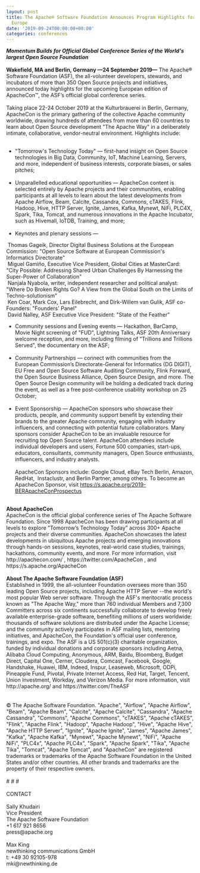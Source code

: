 ```yaml
---
layout: post
title: The Apache® Software Foundation Announces Program Highlights for ApacheCon™
  Europe
date: '2019-09-24T00:00:00+00:00'
categories: conferences
---
```

<div><strong><em>Momentum Builds for Official Global Conference Series of the World's largest Open Source Foundation</em></strong></div> 
  <div><strong><br /></strong></div> 
  <div><strong>Wakefield, MA and Berlin, Germany —24 September 2019—</strong> The Apache® Software Foundation (ASF), the all-volunteer developers, stewards, and incubators of more than 350 Open Source projects and initiatives, announced today highlights for the upcoming European edition of ApacheCon™, the ASF’s official global conference series.&nbsp;</div> 
  <div><br /></div> 
  <div>Taking place 22-24 October 2019 at the Kulturbrauerei in Berlin, Germany, ApacheCon is the primary gathering of the collective Apache community worldwide, drawing hundreds of attendees from more than 60 countries to learn about Open Source development &quot;The Apache Way&quot; in a deliberately intimate, collaborative, vendor-neutral environment. Highlights include:</div> 
  <div><br /></div> 
  <div style="direction: ltr;"> 
    <ul> 
      <li>&quot;Tomorrow's Technology Today&quot; — first-hand insight on Open Source technologies in Big Data, Community, IoT, Machine Learning, Servers, and more, independent of business interests, corporate biases, or sales pitches;<br /><br /></li> 
      <li>Unparallelled educational opportunities — ApacheCon content is selected entirely by Apache projects and their communities, enabling participants at all levels to learn about the latest developments from Apache Airflow, Beam, Calcite, Cassandra, Commons, cTAKES, Flink, Hadoop, Hive, HTTP Server, Ignite, James, Kafka, Mynewt, NiFi, PLC4X, Spark, Tika, Tomcat, and numerous innovations in the Apache Incubator, such as Hivemall, IoTDB, Training, and more;<br /><br /></li> 
      <li>Keynotes and plenary sessions —</li> 
    </ul><span style="white-space: pre;"> </span>Thomas Gageik, Director Digital Business Solutions at the European Commission: &quot;Open Source Software at European Commission's Informatics Directorate&quot;<br /><span style="white-space: pre;"> </span>Miguel Gamiño, Executive Vice President, Global Cities at MasterCard: &quot;City Possible: Addressing Shared Urban Challenges By Harnessing the Super-Power of Collaboration&quot;<br /><span style="white-space: pre;"> </span>Nanjala Nyabola, writer, independent researcher and political analyst: &quot;Where Do Broken Rights Go? A View from the Global South on the Limits of Techno-solutionism&quot;<br /><span style="white-space: pre;"> </span>Ken Coar, Mark Cox, Lars Eilebrecht, and Dirk-Willem van Gulik, ASF co-Founders: &quot;Founders' Panel&quot;<br /><span style="white-space: pre;"> </span>David Nalley, ASF Executive Vice President: &quot;State of the Feather&quot;<br /> 
    <ul> 
      <li>Community sessions and Evening events — Hackathon, BarCamp, Movie Night screening of &quot;FUD&quot;, Lightning Talks, ASF 20th Anniversary welcome reception, and more, including filming of &quot;Trillions and Trillions Served&quot;, the documentary on the ASF;<br /><br /></li> 
      <li>Community Partnerships — connect with communities from the European Commission’s Directorate-General for Informatics (DG DIGIT), EU Free and Open Source Software Auditing Community, Flink Forward, the Open Source Business Alliance, Open Source Design, and more. The Open Source Design community will be holding a dedicated track during the event, as well as a free post-conference usability workshop on 25 October;<br /><br /></li> 
      <li>Event Sponsorship — ApacheCon sponsors who showcase their products, people, and community support benefit by extending their brands to the greater Apache community, engaging with industry influencers, and connecting with potential future collaborators. Many sponsors consider ApacheCon to be an invaluable resource for recruiting top Open Source talent. ApacheCon attendees include individual developers and users, Fortune 500 companies, start-ups, educators, consultants, community managers, Open Source enthusiasts, influencers, and industry analysts.<br /><br />ApacheCon Sponsors include: Google Cloud, eBay Tech Berlin, Amazon, RedHat,&nbsp; Instaclustr, and Berlin Partner, among others. To become an ApacheCon Sponsor, visit <a href="https://s.apache.org/2019-BERApacheConProspectus">https://s.apache.org/2019-BERApacheConProspectus</a> </li> 
    </ul> 
  </div> 
  <div><br /></div> 
  <div><strong>About ApacheCon</strong></div> 
  <div>ApacheCon is the official global conference series of The Apache Software Foundation. Since 1998 ApacheCon has been drawing participants at all levels to explore ”Tomorrow’s Technology Today” across 300+ Apache projects and their diverse communities. ApacheCon showcases the latest developments in ubiquitous Apache projects and emerging innovations through hands-on sessions, keynotes, real-world case studies, trainings, hackathons, community events, and more. For more information, visit http://apachecon.com/ , https://twitter.com/ApacheCon , and https://s.apache.org/ApacheCon&nbsp;</div> 
  <div><br /></div> 
  <div><strong>About The Apache Software Foundation (ASF)</strong></div> 
  <div>Established in 1999, the all-volunteer Foundation oversees more than 350 leading Open Source projects, including Apache HTTP Server --the world's most popular Web server software. Through the ASF's meritocratic process known as &quot;The Apache Way,&quot; more than 760 individual Members and 7,300 Committers across six continents successfully collaborate to develop freely available enterprise-grade software, benefiting millions of users worldwide: thousands of software solutions are distributed under the Apache License; and the community actively participates in ASF mailing lists, mentoring initiatives, and ApacheCon, the Foundation's official user conference, trainings, and expo. The ASF is a US 501(c)(3) charitable organization, funded by individual donations and corporate sponsors including Aetna, Alibaba Cloud Computing, Anonymous, ARM, Baidu, Bloomberg, Budget Direct, Capital One, Cerner, Cloudera, Comcast, Facebook, Google, Handshake, Huawei, IBM, Indeed, Inspur, Leaseweb, Microsoft, ODPi, Pineapple Fund, Pivotal, Private Internet Access, Red Hat, Target, Tencent, Union Investment, Workday, and Verizon Media. For more information, visit http://apache.org/ and https://twitter.com/TheASF&nbsp;</div> 
  <div><br /></div> 
  <div><br /></div> 
  <div>© The Apache Software Foundation. &quot;Apache&quot;, &quot;Airflow&quot;, &quot;Apache Airflow&quot;, &quot;Beam&quot;, &quot;Apache Beam&quot;, &quot;Calcite&quot;, &quot;Apache Calcite&quot;, &quot;Cassandra&quot;, &quot;Apache Cassandra&quot;, &quot;Commons&quot;, &quot;Apache Commons&quot;, &quot;cTAKES&quot;, &quot;Apache cTAKES&quot;, &quot;Flink&quot;, &quot;Apache Flink&quot;, &quot;Hadoop&quot;, &quot;Apache Hadoop&quot;, &quot;Hive&quot;, &quot;Apache Hive&quot;, &quot;Apache HTTP Server&quot;, &quot;Ignite&quot;, &quot;Apache Ignite&quot;, &quot;James&quot;, &quot;Apache James&quot;, &quot;Kafka&quot;, &quot;Apache Kafka&quot;, &quot;Mynewt&quot;, &quot;Apache Mynewt&quot;, &quot;NiFi&quot;, &quot;Apache NiFi&quot;, &quot;PLC4x”, &quot;Apache PLC4x&quot;, &quot;Spark&quot;, &quot;Apache Spark&quot;, &quot;Tika&quot;, &quot;Apache Tika&quot;, &quot;Tomcat&quot;, &quot;Apache Tomcat&quot;, and &quot;ApacheCon&quot; are registered trademarks or trademarks of the Apache Software Foundation in the United States and/or other countries. All other brands and trademarks are the property of their respective owners.</div> 
  <div><br /></div> 
  <div># # #</div> 
  <div><br /></div> 
  <div>CONTACT</div> 
  <div><br /></div> 
  <div>Sally Khudairi</div> 
  <div>Vice President</div> 
  <div>The Apache Software Foundation</div> 
  <div>+1 617 921 8656</div> 
  <div>press@apache.org</div> 
  <div><br /></div> 
  <div>Max King</div> 
  <div>newthinking communications GmbH</div> 
  <div>t: +49 30 92105-978</div> 
  <div>mki@newthinking.de</div>
